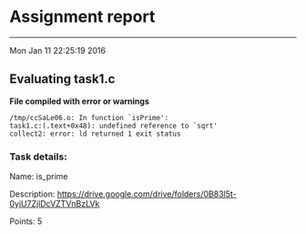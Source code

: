 # Assignment report
---
Mon Jan 11 22:25:19 2016

## Evaluating task1.c

**File compiled with error or warnings**

```
/tmp/ccSaLe06.o: In function `isPrime':
task1.c:(.text+0x48): undefined reference to `sqrt'
collect2: error: ld returned 1 exit status
```

### Task details:

Name: is_prime

Description: https://drive.google.com/drive/folders/0B83l5t-0yjU7ZjlDcVZTVnBzLVk

Points: 5
